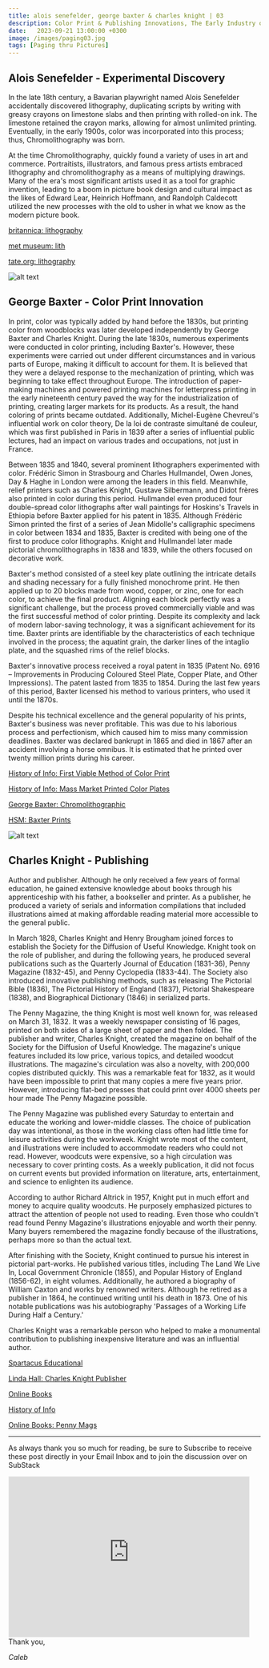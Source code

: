 ```yaml
---
title: alois senefelder, george baxter & charles knight | 03
description: Color Print & Publishing Innovations, The Early Industry of Print
date:   2023-09-21 13:00:00 +0300
image: /images/paging03.jpg
tags: [Paging thru Pictures]
---
```


## Alois Senefelder - Experimental Discovery

In the late 18th century, a Bavarian playwright named Alois Senefelder accidentally discovered lithography, duplicating scripts by writing with greasy crayons on limestone slabs and then printing with rolled-on ink. The limestone retained the crayon marks, allowing for almost unlimited printing. Eventually, in the early 1900s, color was incorporated into this process; thus, Chromolithography was born.

At the time Chromolithography, quickly found a variety of uses in art and commerce. Portraitists, illustrators, and famous press artists embraced lithography and chromolithography as a means of multiplying drawings. Many of the era's most significant artists used it as a tool for graphic invention, leading to a boom in picture book design and cultural impact as the likes of Edward Lear, Heinrich Hoffmann, and Randolph Caldecott utilized the new processes with the old to usher in what we know as the modern picture book.

<a href="https://www.britannica.com/technology/lithography"><u>britannica: lithography</u></a>

<a href="https://www.metmuseum.org/toah/hd/lith/hd_lith.htm"><u>met museum: lith</u></a>

<a href="https://www.tate.org.uk/art/art-terms/l/lithography"><u>tate.org: lithography</u></a>


![alt text](/images/paging03-01.jpg)
<br>
## George Baxter - Color Print Innovation

In print, color was typically added by hand before the 1830s, but printing color from woodblocks was later developed independently by George Baxter and Charles Knight. During the late 1830s, numerous experiments were conducted in color printing, including Baxter's. However, these experiments were carried out under different circumstances and in various parts of Europe, making it difficult to account for them. It is believed that they were a delayed response to the mechanization of printing, which was beginning to take effect throughout Europe. The introduction of paper-making machines and powered printing machines for letterpress printing in the early nineteenth century paved the way for the industrialization of printing, creating larger markets for its products. As a result, the hand coloring of prints became outdated. Additionally, Michel-Eugène Chevreul's influential work on color theory, De la loi de contraste simultané de couleur, which was first published in Paris in 1839 after a series of influential public lectures, had an impact on various trades and occupations, not just in France.

Between 1835 and 1840, several prominent lithographers experimented with color. Frédéric Simon in Strasbourg and Charles Hullmandel, Owen Jones, Day & Haghe in London were among the leaders in this field. Meanwhile, relief printers such as Charles Knight, Gustave Silbermann, and Didot frères also printed in color during this period. Hullmandel even produced four double-spread color lithographs after wall paintings for Hoskins's Travels in Ethiopia before Baxter applied for his patent in 1835. Although Frédéric Simon printed the first of a series of Jean Midolle's calligraphic specimens in color between 1834 and 1835, Baxter is credited with being one of the first to produce color lithographs. Knight and Hullmandel later made pictorial chromolithographs in 1838 and 1839, while the others focused on decorative work.

Baxter's method consisted of a steel key plate outlining the intricate details and shading necessary for a fully finished monochrome print. He then applied up to 20 blocks made from wood, copper, or zinc, one for each color, to achieve the final product. Aligning each block perfectly was a significant challenge, but the process proved commercially viable and was the first successful method of color printing. Despite its complexity and lack of modern labor-saving technology, it was a significant achievement for its time. Baxter prints are identifiable by the characteristics of each technique involved in the process; the aquatint grain, the darker lines of the intaglio plate, and the squashed rims of the relief blocks.

Baxter's innovative process received a royal patent in 1835 (Patent No. 6916 – Improvements in Producing Coloured Steel Plate, Copper Plate, and Other Impressions). The patent lasted from 1835 to 1854. During the last few years of this period, Baxter licensed his method to various printers, who used it until the 1870s.

Despite his technical excellence and the general popularity of his prints, Baxter's business was never profitable. This was due to his laborious process and perfectionism, which caused him to miss many commission deadlines. Baxter was declared bankrupt in 1865 and died in 1867 after an accident involving a horse omnibus. It is estimated that he printed over twenty million prints during his career.

<a href="https://historyofinformation.com/detail.php?id=3197" ><u>History of Info: First Viable Method of Color Print</u></a>

<a href="https://www.historyofinformation.com/detail.php?id=3201" ><u>History of Info: Mass Market Printed Color Plates</u></a>

<a href="https://www.georgebaxter.com/baxter-the-chromolithographic-conte"><u>George Baxter: Chromolithographic</u></a>

<a href="https://www.hsm.ox.ac.uk/baxter-prints" ><u>HSM: Baxter Prints</u></a>

![alt text](/images/paging03-02.jpg)
<br>

## Charles Knight - Publishing

Author and publisher. Although he only received a few years of formal education, he gained extensive knowledge about books through his apprenticeship with his father, a bookseller and printer. As a publisher, he produced a variety of serials and information compilations that included illustrations aimed at making affordable reading material more accessible to the general public.

In March 1828, Charles Knight and Henry Brougham joined forces to establish the Society for the Diffusion of Useful Knowledge. Knight took on the role of publisher, and during the following years, he produced several publications such as the Quarterly Journal of Education (1831-36), Penny Magazine (1832-45), and Penny Cyclopedia (1833-44). The Society also introduced innovative publishing methods, such as releasing The Pictorial Bible (1836), The Pictorial History of England (1837), Pictorial Shakespeare (1838), and Biographical Dictionary (1846) in serialized parts.

The Penny Magazine, the thing Knight is most well known for, was released on March 31, 1832. It was a weekly newspaper consisting of 16 pages, printed on both sides of a large sheet of paper and then folded. The publisher and writer, Charles Knight, created the magazine on behalf of the Society for the Diffusion of Useful Knowledge. The magazine's unique features included its low price, various topics, and detailed woodcut illustrations. The magazine's circulation was also a novelty, with 200,000 copies distributed quickly. This was a remarkable feat for 1832, as it would have been impossible to print that many copies a mere five years prior. However, introducing flat-bed presses that could print over 4000 sheets per hour made The Penny Magazine possible.

The Penny Magazine was published every Saturday to entertain and educate the working and lower-middle classes. The choice of publication day was intentional, as those in the working class often had little time for leisure activities during the workweek. Knight wrote most of the content, and illustrations were included to accommodate readers who could not read. However, woodcuts were expensive, so a high circulation was necessary to cover printing costs. As a weekly publication, it did not focus on current events but provided information on literature, arts, entertainment, and science to enlighten its audience.

According to author Richard Altrick in 1957, Knight put in much effort and money to acquire quality woodcuts. He purposely emphasized pictures to attract the attention of people not used to reading. Even those who couldn't read found Penny Magazine's illustrations enjoyable and worth their penny. Many buyers remembered the magazine fondly because of the illustrations, perhaps more so than the actual text.

After finishing with the Society, Knight continued to pursue his interest in pictorial part-works. He published various titles, including The Land We Live In, Local Government Chronicle (1855), and Popular History of England (1856-62), in eight volumes. Additionally, he authored a biography of William Caxton and works by renowned writers. Although he retired as a publisher in 1864, he continued writing until his death in 1873. One of his notable publications was his autobiography 'Passages of a Working Life During Half a Century.'

Charles Knight was a remarkable person who helped to make a monumental contribution to publishing inexpensive literature and was an influential author.

<a href="https://spartacus-educational.com/JknightC.htm" ><u>Spartacus Educational</u></a>

<a href="https://www.lindahall.org/about/news/scientist-of-the-day/charles-knight-publisher"><u>Linda Hall: Charles Knight Publisher</u></a>

<a href="https://onlinebooks.library.upenn.edu/webbin/book/lookupname?key=Knight%2C%20Charles%2C%201791%2D1873"><u>Online Books</u></a>

<a href="https://www.historyofinformation.com/detail.php?id=3308"><u>History of Info</u></a>

<a href="https://onlinebooks.library.upenn.edu/webbin/serial?id=pennymagsduk"><u>Online Books: Penny Mags</u></a>

***

As always thank you so much for reading, be sure to Subscribe to receive these post directly in your Email Inbox and to join the discussion over on SubStack

<iframe src="https://thewanderway.substack.com/embed" width="480" height="320" style="border:1px solid #EEE; background:white;" frameborder="0" scrolling="no"></iframe>
<br>
Thank you,

*Caleb*
